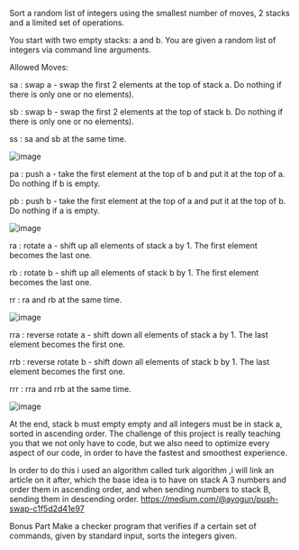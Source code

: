 Sort a random list of integers using the smallest number of moves, 2 stacks and a limited set of operations.


You start with two empty stacks: a and b. You are given a random list of integers via command line arguments.


Allowed Moves:

sa : swap a - swap the first 2 elements at the top of stack a. Do nothing if there is only one or no elements).

sb : swap b - swap the first 2 elements at the top of stack b. Do nothing if there is only one or no elements).

ss : sa and sb at the same time.

![image](https://github.com/user-attachments/assets/27a766fe-6856-4419-adff-d016966b2b06)


pa : push a - take the first element at the top of b and put it at the top of a. Do nothing if b is empty.

pb : push b - take the first element at the top of a and put it at the top of b. Do nothing if a is empty.

![image](https://github.com/user-attachments/assets/f1b6aa07-62ce-4493-87f9-781131194ac8)


ra : rotate a - shift up all elements of stack a by 1. The first element becomes the last one.

rb : rotate b - shift up all elements of stack b by 1. The first element becomes the last one.

rr : ra and rb at the same time.

![image](https://github.com/user-attachments/assets/2c08617d-1aa2-4d78-8c7c-c0a5e28b16c8)


rra : reverse rotate a - shift down all elements of stack a by 1. The last element becomes the first one.

rrb : reverse rotate b - shift down all elements of stack b by 1. The last element becomes the first one.

rrr : rra and rrb at the same time.

![image](https://github.com/user-attachments/assets/4d081725-7204-42c6-ba52-8ee496c612aa)


At the end, stack b must empty empty and all integers must be in stack a, sorted in ascending order. The challenge of this project is really teaching you that we not only have to code, but we also need to optimize every aspect of our code, in order to have the fastest and smoothest experience.

In order to do this i used an algorithm called turk algorithm ,i will link an article on it after, which the base idea is to have on stack A 3 numbers and order them in ascending order, and when sending numbers to stack B, sending them in descending order.
https://medium.com/@ayogun/push-swap-c1f5d2d41e97



Bonus Part
Make a checker program that verifies if a certain set of commands, given by standard input, sorts the integers given.
